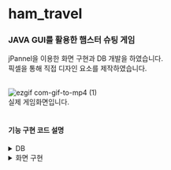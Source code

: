 # ham_travel
### JAVA GUI를 활용한 햄스터 슈팅 게임
jPannel을 이용한 화면 구현과 DB 개발을 하였습니다. <br>
픽셀을 통해 직접 디자인 요소를 제작하였습니다. <br><br>

![ezgif com-gif-to-mp4 (1)](https://github.com/juwan-25/hellogit/assets/83991017/d7903e78-1468-44f6-9d26-46741f420e43)
<br>
실제 게임화면입니다.<br><br>

#### 기능 구현 코드 설명
<details>
<summary>DB</summary>
  
``` java
  try {
     String url = "jdbc:mysql://localhost:3306/ham_schema";
     String user = "root";
     String passwd = "mirim";
     try {
         Class.forName("com.mysql.cj.jdbc.Driver");

     } catch (ClassNotFoundException e) {
     }
     con = DriverManager.getConnection(url,user, passwd);
     System.out.println("DB연결 성공");
  } catch (SQLException e) {
     System.out.println("DB연결 실패");
     System.out.print("사유 : " + e.getMessage());
  }

```
jdbc 사용을 위한 코드입니다. <br>
협업 과정에서 jdbc 연동이 되지 않아 가장 어려웠던 부분입니다. <br><br>
 
``` java  
PreparedStatement ps= null;
try {
   ps = db.getCon().prepareStatement("insert into ham_score(userName, userScore) " +
           "values('"+textName.getText()+"', "+score
+");");
   ps.executeUpdate();
} catch (SQLException ex) {
   ex.printStackTrace();
}
```
insert 문을 활용하여 점수를 받아온 후 화면에 띄워지게 하고 이름을 입력받았습니다. <br><br>
 
``` java  
Statement st = db.getCon().createStatement();
ResultSet resultSet = st.executeQuery("SELECT * FROM " +
       "( SELECT * FROM ham_score ORDER BY userScore DESC )A " +
       "LIMIT 5");

int i=0;
while(resultSet.next()){
   String name = resultSet.getString("userName");

   nameArr[i] = new JLabel(name);
   nameArr[i].setFont(font.deriveFont(Font.BOLD, 40));
   nameArr[i].setBounds(315, 270+70*i, 150, 60);
   nameArr[i].setHorizontalAlignment(JLabel.CENTER);
   panel.add(nameArr[i]);

   i++;
}
```
select 문을 활용하여 DB에 저장되어있는 값 중 상위 5개의 값을 가져와 출력하였습니다. <br><br>
</details>

<details>
<summary>화면 구현</summary>
 
``` java
JTextField textName = new JTextField();
textName.setBounds(560, 305, 230, 50);
textName.setBorder(javax.swing.BorderFactory.createEmptyBorder());
textName.setFont(font.deriveFont(Font.BOLD, 30));

JButton btnSave = new JButton(iconSave);
btnIntro.addActionListener(new ActionListener() {
   @Override
   public void actionPerformed(ActionEvent e) {
       new Intro();
       setVisible(false);
   }
});
```
Java GUI를 처음 사용해보아서 미숙한 부분이 많았습니다. <br>
jPannel을 이용하여 화면을 띄운 후 button과 textfield를 통해 화면을 구성하였습니다. <br>
</details>
